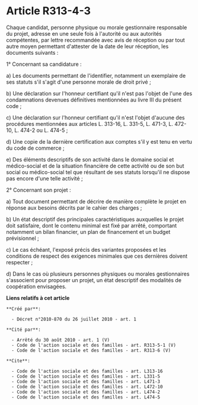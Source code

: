 # Article R313-4-3

Chaque candidat, personne physique ou morale gestionnaire responsable du projet, adresse en une seule fois à l'autorité ou
aux autorités compétentes, par lettre recommandée avec avis de réception ou par tout autre moyen permettant d'attester de la
date de leur réception, les documents suivants : 

1° Concernant sa candidature : 

a) Les documents permettant de l'identifier, notamment un exemplaire de ses statuts s'il s'agit d'une personne morale de
droit privé ; 

b) Une déclaration sur l'honneur certifiant qu'il n'est pas l'objet de l'une des condamnations devenues définitives
mentionnées au livre III du présent code ; 

c) Une déclaration sur l'honneur certifiant qu'il n'est l'objet d'aucune des procédures mentionnées aux articles L. 313-16,
L. 331-5, L. 471-3, L. 472-10, L. 474-2 ou L. 474-5 ; 

d) Une copie de la dernière certification aux comptes s'il y est tenu en vertu du code de commerce ; 

e) Des éléments descriptifs de son activité dans le domaine social et médico-social et de la situation financière de cette
activité ou de son but social ou médico-social tel que résultant de ses statuts lorsqu'il ne dispose pas encore d'une telle
activité ; 

2° Concernant son projet : 

a) Tout document permettant de décrire de manière complète le projet en réponse aux besoins décrits par le cahier des
charges ; 

b) Un état descriptif des principales caractéristiques auxquelles le projet doit satisfaire, dont le contenu minimal est fixé
par arrêté, comportant notamment un bilan financier, un plan de financement et un budget prévisionnel ; 

c) Le cas échéant, l'exposé précis des variantes proposées et les conditions de respect des exigences minimales que ces
dernières doivent respecter ; 

d) Dans le cas où plusieurs personnes physiques ou morales gestionnaires s'associent pour proposer un projet, un état
descriptif des modalités de coopération envisagées.

**Liens relatifs à cet article**

	**Créé par**:

	  - Décret n°2010-870 du 26 juillet 2010 - art. 1

	**Cité par**:

	  - Arrêté du 30 août 2010 - art. 1 (V)
	  - Code de l'action sociale et des familles - art. R313-5-1 (V)
	  - Code de l'action sociale et des familles - art. R313-6 (V)

	**Cite**:

	  - Code de l'action sociale et des familles - art. L313-16
	  - Code de l'action sociale et des familles - art. L331-5
	  - Code de l'action sociale et des familles - art. L471-3
	  - Code de l'action sociale et des familles - art. L472-10
	  - Code de l'action sociale et des familles - art. L474-2
	  - Code de l'action sociale et des familles - art. L474-5
